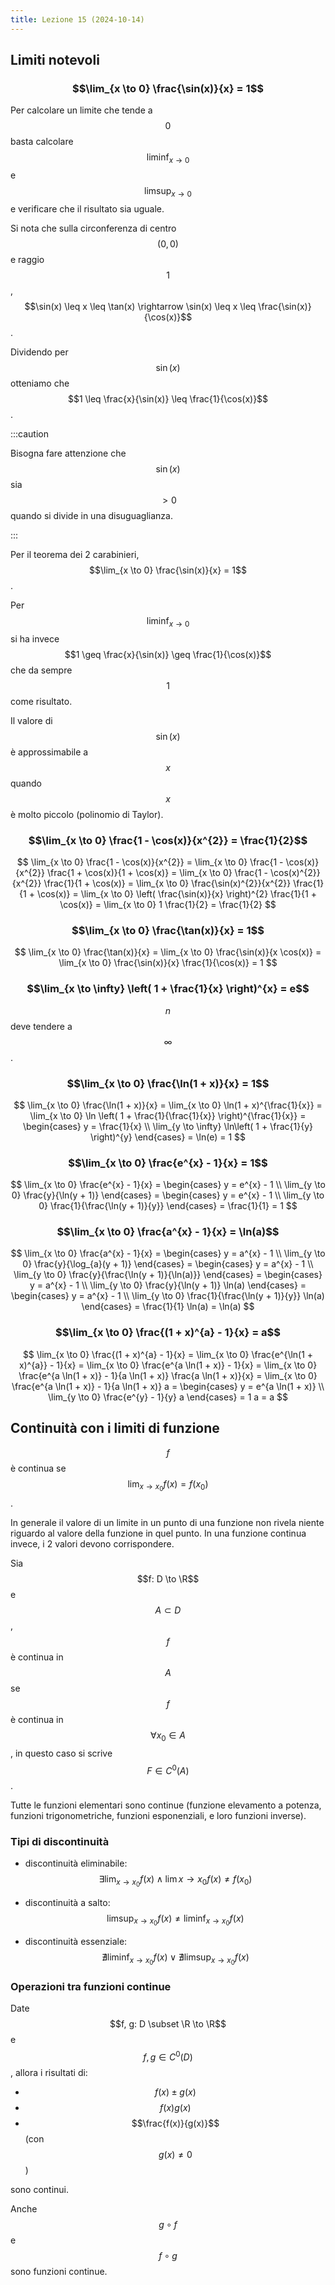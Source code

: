 ```yaml
---
title: Lezione 15 (2024-10-14)
---
```


## Limiti notevoli

### $$\lim_{x \to 0} \frac{\sin(x)}{x} = 1$$

Per calcolare un limite che tende a $$0$$ basta calcolare $$\liminf_{x \to 0}$$
e $$\limsup_{x \to 0}$$ e verificare che il risultato sia uguale.

Si nota che sulla circonferenza di centro $$(0, 0)$$ e raggio $$1$$,
$$\sin(x) \leq x \leq \tan(x) \rightarrow \sin(x) \leq x \leq \frac{\sin(x)}{\cos(x)}$$.

Dividendo per $$\sin(x)$$ otteniamo che
$$1 \leq \frac{x}{\sin(x)} \leq \frac{1}{\cos(x)}$$.

:::caution

Bisogna fare attenzione che $$\sin(x)$$ sia $$> 0$$ quando si divide in una
disuguaglianza.

:::

Per il teorema dei 2 carabinieri, $$\lim_{x \to 0} \frac{\sin(x)}{x} = 1$$.

Per $$\liminf_{x \to 0}$$ si ha invece
$$1 \geq \frac{x}{\sin(x)} \geq \frac{1}{\cos(x)}$$ che da sempre $$1$$ come
risultato.

Il valore di $$\sin(x)$$ è approssimabile a $$x$$ quando $$x$$ è molto piccolo
(polinomio di Taylor).

### $$\lim_{x \to 0} \frac{1 - \cos(x)}{x^{2}} = \frac{1}{2}$$

$$
\lim_{x \to 0} \frac{1 - \cos(x)}{x^{2}} =
\lim_{x \to 0} \frac{1 - \cos(x)}{x^{2}} \frac{1 + \cos(x)}{1 + \cos(x)} =
\lim_{x \to 0} \frac{1 - \cos(x)^{2}}{x^{2}} \frac{1}{1 + \cos(x)} =
\lim_{x \to 0} \frac{\sin(x)^{2}}{x^{2}} \frac{1}{1 + \cos(x)} =
\lim_{x \to 0} \left( \frac{\sin(x)}{x} \right)^{2} \frac{1}{1 + \cos(x)} =
\lim_{x \to 0} 1 \frac{1}{2} = \frac{1}{2}
$$

### $$\lim_{x \to 0} \frac{\tan(x)}{x} = 1$$

$$
\lim_{x \to 0} \frac{\tan(x)}{x} =
\lim_{x \to 0} \frac{\sin(x)}{x \cos(x)} =
\lim_{x \to 0} \frac{\sin(x)}{x} \frac{1}{\cos(x)} = 1
$$

### $$\lim_{x \to \infty} \left( 1 + \frac{1}{x} \right)^{x} = e$$

$$n$$ deve tendere a $$\infty$$.

### $$\lim_{x \to 0} \frac{\ln(1 + x)}{x} = 1$$

$$
\lim_{x \to 0} \frac{\ln(1 + x)}{x} =
\lim_{x \to 0} \ln(1 + x)^{\frac{1}{x}} =
\lim_{x \to 0} \ln \left( 1 + \frac{1}{\frac{1}{x}} \right)^{\frac{1}{x}} =
\begin{cases} y = \frac{1}{x} \\ \lim_{y \to \infty} \ln\left( 1 + \frac{1}{y} \right)^{y} \end{cases} = \ln(e) = 1
$$

### $$\lim_{x \to 0} \frac{e^{x} - 1}{x} = 1$$

$$
\lim_{x \to 0} \frac{e^{x} - 1}{x} =
\begin{cases} y = e^{x} - 1 \\ \lim_{y \to 0} \frac{y}{\ln(y + 1)} \end{cases} =
\begin{cases} y = e^{x} - 1 \\ \lim_{y \to 0} \frac{1}{\frac{\ln(y + 1)}{y}} \end{cases} =
\frac{1}{1} = 1
$$

### $$\lim_{x \to 0} \frac{a^{x} - 1}{x} = \ln(a)$$

$$
\lim_{x \to 0} \frac{a^{x} - 1}{x} =
\begin{cases} y = a^{x} - 1 \\ \lim_{y \to 0} \frac{y}{\log_{a}(y + 1)} \end{cases} =
\begin{cases} y = a^{x} - 1 \\ \lim_{y \to 0} \frac{y}{\frac{\ln(y + 1)}{\ln(a)}} \end{cases} =
\begin{cases} y = a^{x} - 1 \\ \lim_{y \to 0} \frac{y}{\ln(y + 1)} \ln(a) \end{cases} =
\begin{cases} y = a^{x} - 1 \\ \lim_{y \to 0} \frac{1}{\frac{\ln(y + 1)}{y}} \ln(a) \end{cases} =
\frac{1}{1} \ln(a) = \ln(a)
$$

### $$\lim_{x \to 0} \frac{(1 + x)^{a} - 1}{x} = a$$

$$
\lim_{x \to 0} \frac{(1 + x)^{a} - 1}{x} =
\lim_{x \to 0} \frac{e^{\ln(1 + x)^{a}} - 1}{x} =
\lim_{x \to 0} \frac{e^{a \ln(1 + x)} - 1}{x} =
\lim_{x \to 0} \frac{e^{a \ln(1 + x)} - 1}{a \ln(1 + x)} \frac{a \ln(1 + x)}{x} =
\lim_{x \to 0} \frac{e^{a \ln(1 + x)} - 1}{a \ln(1 + x)} a =
\begin{cases} y = e^{a \ln(1 + x)} \\ \lim_{y \to 0} \frac{e^{y} - 1}{y} a \end{cases} =
1 a = a
$$

## Continuità con i limiti di funzione

$$f$$ è continua se $$\lim_{x \to x_{0}} f(x) = f(x_{0})$$.

In generale il valore di un limite in un punto di una funzione non rivela niente
riguardo al valore della funzione in quel punto. In una funzione continua
invece, i 2 valori devono corrispondere.

Sia $$f: D \to \R$$ e $$A \subset D$$, $$f$$ è continua in $$A$$ se $$f$$ è
continua in $$\forall x_{0} \in A$$, in questo caso si scrive
$$F \in C^{0}(A)$$.

Tutte le funzioni elementari sono continue (funzione elevamento a potenza,
funzioni trigonometriche, funzioni esponenziali, e loro funzioni inverse).

### Tipi di discontinuità

- discontinuità eliminabile:
  $$\exists \lim_{x \to x_{0}} f(x) \land \lim{x \to x_{0}} f(x) \neq f(x_{0})$$

- discontinuità a salto:
  $$\limsup_{x \to x_{0}} f(x) \neq \liminf_{x \to x_{0}} f(x)$$

- discontinuità essenziale:
  $$\nexists \liminf_{x \to x_{0}} f(x) \lor \nexists \limsup_{x \to x_{0}} f(x)$$

### Operazioni tra funzioni continue

Date $$f, g: D \subset \R \to \R$$ e $$f, g \in C^{0}(D)$$, allora i risultati
di:

- $$f(x) \pm g(x)$$
- $$f(x) g(x)$$
- $$\frac{f(x)}{g(x)}$$ (con $$g(x) \neq 0$$)

sono continui.

Anche $$g \circ f$$ e $$f \circ g$$ sono funzioni continue.
